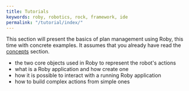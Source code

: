 ```yaml
---
title: Tutorials
keywords: roby, robotics, rock, framework, ide
permalink: "/tutorial/index/"
---
```

This section will present the basics of plan management using Roby, this time
with concrete examples. It assumes that you already have read the
[concepts](../concepts) section.

 * the two core objects used in Roby to represent the robot's actions
 * what is a Roby application and how create one
 * how it is possible to interact with a running Roby application
 * how to build complex actions from simple ones

